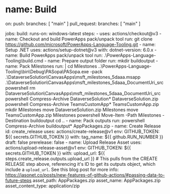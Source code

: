 #  name: Build

on:
  push:
    branches: [ "main" ]
  pull_request:
    branches: [ "main" ]

jobs:
  build:
    runs-on: windows-latest
    steps:
    - uses: actions/checkout@v3
    - name: Checkout and build PowerApps pack/unpack tool
      run:  git clone https://github.com/microsoft/PowerApps-Language-Tooling.git
    - name: Setup .NET
      uses: actions/setup-dotnet@v3
      with:
        dotnet-version: 6.0.x
    - name: Build PowerApps pack/unpack tool
      run: .\PowerApps-Language-Tooling\build.cmd
    - name: Prepare output folder
      run: mkdir buildoutput
    - name: Pack Milestones
      run: |
            cd Milestones
            ..\PowerApps-Language-Tooling\bin\Debug\PASopa\PASopa.exe -pack .\DataverseSolution\CanvasApps\msft_milestones_5daaa.msapp .\DataverseSolution\CanvasApps\msft_milestones_5daaa_DocumentUri_src\
            powershell rm DataverseSolution\CanvasApps\msft_milestones_5daaa_DocumentUri_src\
            powershell Compress-Archive DataverseSolution\* DataverseSolution.zip
            powershell Compress-Archive TeamsCustomApp\* TeamsCustomApp.zip
            mkdir Milestones
            move DataverseSolution.zip Milestones
            move TeamsCustomApp.zip Milestones
            powershell Move-Item -Path Milestones -Destination buildoutput
            cd ..
    - name: Pack outputs
      run: powershell Compress-Archive buildoutput\* AppPackages.zip
    - name: Create Release
      id: create_release
      uses: actions/create-release@v1
      env:
        GITHUB_TOKEN: ${{ secrets.GITHUB_TOKEN }}
      with:
        tag_name: ${{ github.RUN_NUMBER }}
        draft: false
        prerelease: false
    - name: Upload Release Asset
      uses: actions/upload-release-asset@v1
      env:
        GITHUB_TOKEN: ${{ secrets.GITHUB_TOKEN }}
      with:
        upload_url: ${{ steps.create_release.outputs.upload_url }} # This pulls from the CREATE RELEASE step above, referencing it's ID to get its outputs object, which include a `upload_url`. See this blog post for more info: https://jasonet.co/posts/new-features-of-github-actions/#passing-data-to-future-steps 
        asset_path: AppPackages.zip
        asset_name: AppPackages.zip
        asset_content_type: application/zip
